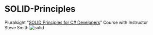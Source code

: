 # SOLID-Principles
Pluralsight "[SOLID Principles for C# Developers](https://app.pluralsight.com/library/courses/csharp-solid-principles/table-of-contents)" Course with Instructor Steve Smith
![solid](https://user-images.githubusercontent.com/63215609/196962693-bb2d44cf-a762-45d5-82fb-b011af95245d.PNG)
